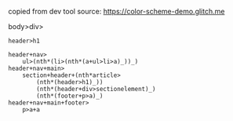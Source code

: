 copied from dev tool source: https://color-scheme-demo.glitch.me

body>div>

    header>h1

    header+nav>
        ul>(nth*(li>(nth*(a+ul>li>a)_))_)
    header+nav+main>
        section+header+(nth*article>
            (nth*(header>h1)_))
            (nth*(header+div>sectionelement)_)
            (nth*(footer+p>a)_)
    header+nav+main+footer>
        p>a+a
<!-- ------------------------------------------------------------------------- FIN ------------------------------------------------------------------------- -->
